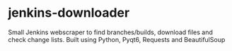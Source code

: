 # jenkins-downloader
Small Jenkins webscraper to find branches/builds, download files and check change lists. Built using Python, Pyqt6, Requests and BeautifulSoup
